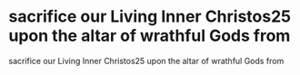 # sacrifice our Living Inner Christos25 upon the altar of wrathful Gods from

sacrifice our Living Inner Christos25 upon the altar of wrathful Gods from